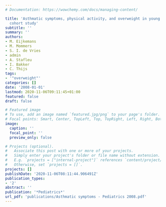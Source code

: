 ```yaml
---
# Documentation: https://wowchemy.com/docs/managing-content/

title: 'Asthmatic symptoms, physical activity, and overweight in young children: a
  cohort study'
subtitle: ''
summary: ''
authors:
- M. Eijkemans
- M. Mommers
- S. I. de Vries
- admin
- A. Stafleu
- I. Bakker
- C. Thijs
tags:
- '"overweight"'
categories: []
date: '2008-01-01'
lastmod: 2020-11-06T09:11:45+01:00
featured: false
draft: false

# Featured image
# To use, add an image named `featured.jpg/png` to your page's folder.
# Focal points: Smart, Center, TopLeft, Top, TopRight, Left, Right, BottomLeft, Bottom, BottomRight.
image:
  caption: ''
  focal_point: ''
  preview_only: false

# Projects (optional).
#   Associate this post with one or more of your projects.
#   Simply enter your project's folder or file name without extension.
#   E.g. `projects = ["internal-project"]` references `content/project/deep-learning/index.md`.
#   Otherwise, set `projects = []`.
projects: []
publishDate: '2020-11-06T08:11:44.906491Z'
publication_types:
- '2'
abstract: ''
publication: '*Pediatrics*'
url_pdf: 'publications/Asthmatic symptoms - Pediatrics 2008.pdf'
---
```

